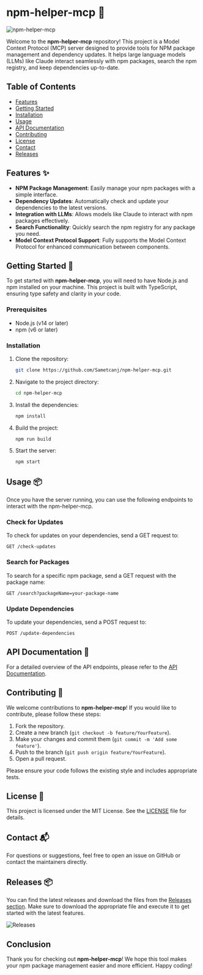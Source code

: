 # npm-helper-mcp 🚀

![npm-helper-mcp](https://img.shields.io/badge/npm--helper--mcp-v1.0.0-blue?style=flat&logo=npm)

Welcome to the **npm-helper-mcp** repository! This project is a Model Context Protocol (MCP) server designed to provide tools for NPM package management and dependency updates. It helps large language models (LLMs) like Claude interact seamlessly with npm packages, search the npm registry, and keep dependencies up-to-date.

## Table of Contents

- [Features](#features)
- [Getting Started](#getting-started)
- [Installation](#installation)
- [Usage](#usage)
- [API Documentation](#api-documentation)
- [Contributing](#contributing)
- [License](#license)
- [Contact](#contact)
- [Releases](#releases)

## Features ✨

- **NPM Package Management**: Easily manage your npm packages with a simple interface.
- **Dependency Updates**: Automatically check and update your dependencies to the latest versions.
- **Integration with LLMs**: Allows models like Claude to interact with npm packages effectively.
- **Search Functionality**: Quickly search the npm registry for any package you need.
- **Model Context Protocol Support**: Fully supports the Model Context Protocol for enhanced communication between components.

## Getting Started 🏁

To get started with **npm-helper-mcp**, you will need to have Node.js and npm installed on your machine. This project is built with TypeScript, ensuring type safety and clarity in your code.

### Prerequisites

- Node.js (v14 or later)
- npm (v6 or later)

### Installation

1. Clone the repository:

   ```bash
   git clone https://github.com/Sametcanj/npm-helper-mcp.git
   ```

2. Navigate to the project directory:

   ```bash
   cd npm-helper-mcp
   ```

3. Install the dependencies:

   ```bash
   npm install
   ```

4. Build the project:

   ```bash
   npm run build
   ```

5. Start the server:

   ```bash
   npm start
   ```

## Usage 📦

Once you have the server running, you can use the following endpoints to interact with the npm-helper-mcp.

### Check for Updates

To check for updates on your dependencies, send a GET request to:

```
GET /check-updates
```

### Search for Packages

To search for a specific npm package, send a GET request with the package name:

```
GET /search?packageName=your-package-name
```

### Update Dependencies

To update your dependencies, send a POST request to:

```
POST /update-dependencies
```

## API Documentation 📜

For a detailed overview of the API endpoints, please refer to the [API Documentation](docs/API.md).

## Contributing 🤝

We welcome contributions to **npm-helper-mcp**! If you would like to contribute, please follow these steps:

1. Fork the repository.
2. Create a new branch (`git checkout -b feature/YourFeature`).
3. Make your changes and commit them (`git commit -m 'Add some feature'`).
4. Push to the branch (`git push origin feature/YourFeature`).
5. Open a pull request.

Please ensure your code follows the existing style and includes appropriate tests.

## License 📄

This project is licensed under the MIT License. See the [LICENSE](LICENSE) file for details.

## Contact 📬

For questions or suggestions, feel free to open an issue on GitHub or contact the maintainers directly.

## Releases 📦

You can find the latest releases and download the files from the [Releases section](https://github.com/Sametcanj/npm-helper-mcp/releases). Make sure to download the appropriate file and execute it to get started with the latest features.

![Releases](https://img.shields.io/badge/Releases-View%20Latest%20Releases-brightgreen?style=flat&logo=github)

## Conclusion

Thank you for checking out **npm-helper-mcp**! We hope this tool makes your npm package management easier and more efficient. Happy coding!